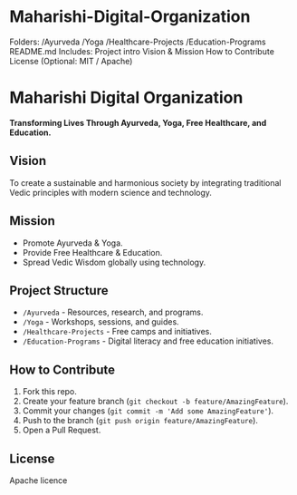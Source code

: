 # Maharishi-Digital-Organization
Folders:  /Ayurveda  /Yoga  /Healthcare-Projects  /Education-Programs   README.md Includes:  Project intro  Vision &amp; Mission  How to Contribute  License (Optional: MIT / Apache)




# Maharishi Digital Organization

**Transforming Lives Through Ayurveda, Yoga, Free Healthcare, and Education.**

## Vision
To create a sustainable and harmonious society by integrating traditional Vedic principles with modern science and technology.

## Mission
- Promote Ayurveda & Yoga.
- Provide Free Healthcare & Education.
- Spread Vedic Wisdom globally using technology.

## Project Structure
- `/Ayurveda` - Resources, research, and programs.
- `/Yoga` - Workshops, sessions, and guides.
- `/Healthcare-Projects` - Free camps and initiatives.
- `/Education-Programs` - Digital literacy and free education initiatives.

## How to Contribute
1. Fork this repo.
2. Create your feature branch (`git checkout -b feature/AmazingFeature`).
3. Commit your changes (`git commit -m 'Add some AmazingFeature'`).
4. Push to the branch (`git push origin feature/AmazingFeature`).
5. Open a Pull Request.

## License
Apache licence
